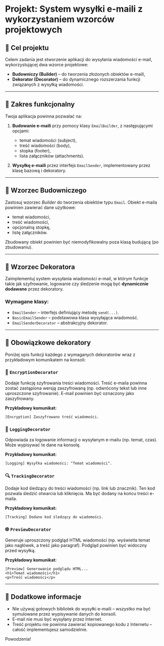 # Projekt: System wysyłki e-maili z wykorzystaniem wzorców projektowych

## 🌟 Cel projektu

Celem zadania jest stworzenie aplikacji do wysyłania wiadomości e-mail, wykorzystującej dwa wzorce projektowe:

* **Budowniczy (Builder)** – do tworzenia złożonych obiektów e-maili,
* **Dekorator (Decorator)** – do dynamicznego rozszerzania funkcji związanych z wysyłką wiadomości.

---

## 🧱 Zakres funkcjonalny

Twoja aplikacja powinna pozwalać na:

1. **Budowanie e-maili** przy pomocy klasy `EmailBuilder`, z następującymi opcjami:

   * temat wiadomości (subject),
   * treść wiadomości (body),
   * stopka (footer),
   * lista załączników (attachments).

2. **Wysyłkę e-maili** przez interfejs `EmailSender`, implementowany przez klasę bazową i dekoratory.

---

## 🧹 Wzorzec Budowniczego

Zastosuj wzorzec *Builder* do tworzenia obiektów typu `Email`. Obiekt e-maila powinien zawierać dane użytkowe:

* temat wiadomości,
* treść wiadomości,
* opcjonalną stopkę,
* listę załączników.

Zbudowany obiekt powinien być niemodyfikowalny poza klasą budującą (po zbudowaniu).

---

## 🧹 Wzorzec Dekoratora

Zaimplementuj system wysyłania wiadomości e-mail, w którym funkcje takie jak szyfrowanie, logowanie czy śledzenie mogą być **dynamicznie dodawane** przez dekoratory.

### Wymagane klasy:

* `EmailSender` – interfejs definiujący metodę `send(...)`.
* `BasicEmailSender` – podstawowa klasa wysyłająca wiadomość.
* `EmailSenderDecorator` – abstrakcyjny dekorator.

---

## 🧹 Obowiązkowe dekoratory

Poniżej opis funkcji każdego z wymaganych dekoratorów wraz z przykładowym komunikatem na konsoli:

### 🔐 `EncryptionDecorator`

Dodaje funkcję szyfrowania treści wiadomości. Treść e-maila powinna zostać zastąpiona wersją zaszyfrowaną (np. odwrócony tekst lub inne uproszczone szyfrowanie). E-mail powinien być oznaczony jako zaszyfrowany.

**Przykładowy komunikat:**

```
[Encryption] Zaszyfrowano treść wiadomości.
```

### 📜 `LoggingDecorator`

Odpowiada za logowanie informacji o wysyłanym e-mailu (np. temat, czas). Może wypisywać te dane na konsolę.

**Przykładowy komunikat:**

```
[Logging] Wysyłka wiadomości: "Temat wiadomości".
```

### 🔍 `TrackingDecorator`

Dodaje kod śledzący do treści wiadomości (np. link lub znacznik). Ten kod pozwala śledzić otwarcia lub kliknięcia. Ma być dodany na końcu treści e-maila.

**Przykładowy komunikat:**

```
[Tracking] Dodano kod śledzący do wiadomości.
```

### 🌐 `PreviewDecorator`

Generuje uproszczony podgląd HTML wiadomości (np. wyświetla temat jako nagłówek, a treść jako paragraf). Podgląd powinien być widoczny przed wysyłką.

**Przykładowy komunikat:**

```
[Preview] Generowanie podglądu HTML...
<h1>Temat wiadomości</h1>
<p>Treść wiadomości</p>
```

---

## 🧰 Dodatkowe informacje

* Nie używaj gotowych bibliotek do wysyłki e-maili – wszystko ma być symulowane przez wypisywanie danych do konsoli.
* E-mail nie musi być wysyłany przez Internet.
* Treść projektu nie powinna zawierać kopiowanego kodu z Internetu – całość implementujesz samodzielnie.

Powodzenia!


